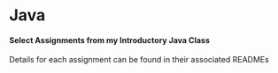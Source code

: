 # Java

#### Select Assignments from my Introductory Java Class

Details for each assignment can be found in their associated READMEs
